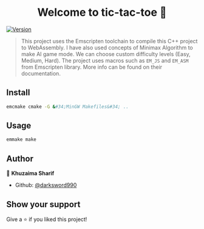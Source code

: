 <h1 align="center">Welcome to tic-tac-toe 👋</h1>
<p>
  <a href="https://www.npmjs.com/package/tic-tac-toe" target="_blank">
    <img alt="Version" src="https://img.shields.io/npm/v/tic-tac-toe.svg">
  </a>
</p>

> This project uses the Emscripten toolchain to compile this C++ project to WebAssembly. I have also used concepts of Minimax Algorithm to make AI game mode. We can choose custom difficulty levels (Easy, Medium, Hard). The project uses macros such as `EM_JS` and `EM_ASM` from Emscripten library. More info can be found on their documentation.

## Install

```sh
emcmake cmake -G &#34;MinGW Makefiles&#34; ..
```

## Usage

```sh
emmake make
```

## Author

👤 **Khuzaima Sharif**

* Github: [@darksword990](https://github.com/darksword990)

## Show your support

Give a ⭐️ if you liked this project!